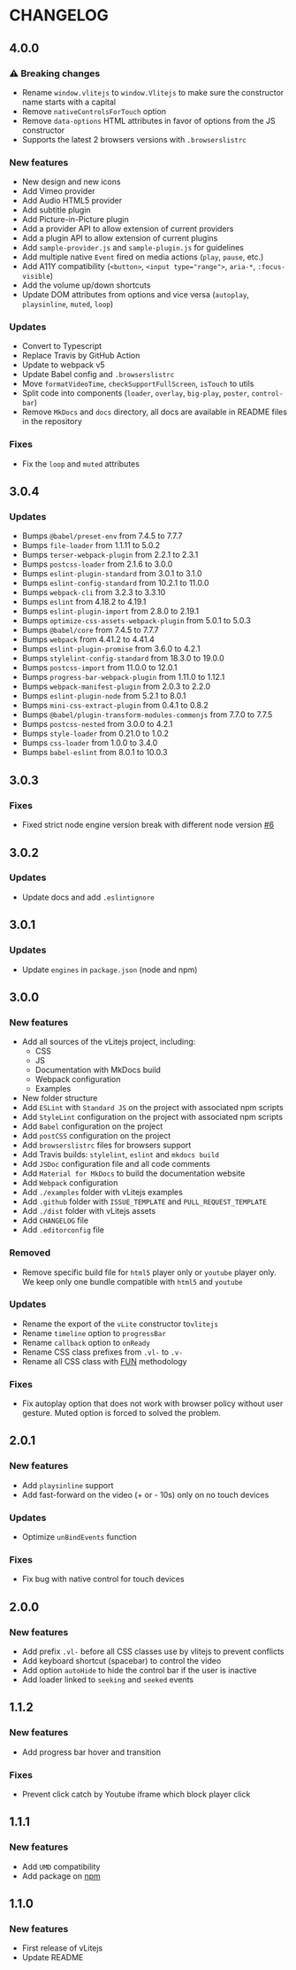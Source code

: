 # CHANGELOG

## 4.0.0

### ⚠ Breaking changes

- Rename `window.vlitejs` to `window.Vlitejs` to make sure the constructor name starts with a capital
- Remove `nativeControlsForTouch` option
- Remove `data-options` HTML attributes in favor of options from the JS constructor
- Supports the latest 2 browsers versions with `.browserslistrc`

### New features

- New design and new icons
- Add Vimeo provider
- Add Audio HTML5 provider
- Add subtitle plugin
- Add Picture-in-Picture plugin
- Add a provider API to allow extension of current providers
- Add a plugin API to allow extension of current plugins
- Add `sample-provider.js` and `sample-plugin.js` for guidelines
- Add multiple native `Event` fired on media actions (`play`, `pause`, etc.)
- Add A11Y compatibility (`<button>`, `<input type="range">`, `aria-*`, `:focus-visible`)
- Add the volume up/down shortcuts
- Update DOM attributes from options and vice versa (`autoplay`, `playsinline`, `muted`, `loop`)

### Updates

- Convert to Typescript
- Replace Travis by GitHub Action
- Update to webpack v5
- Update Babel config and `.browserslistrc`
- Move `formatVideoTime`, `checkSupportFullScreen`, `isTouch` to utils
- Split code into components (`loader`, `overlay`, `big-play`, `poster`, `control-bar`)
- Remove `MkDocs` and `docs` directory, all docs are available in README files in the repository

### Fixes

- Fix the `loop` and `muted` attributes

## 3.0.4

### Updates

- Bumps `@babel/preset-env` from 7.4.5 to 7.7.7
- Bumps `file-loader` from 1.1.11 to 5.0.2
- Bumps `terser-webpack-plugin` from 2.2.1 to 2.3.1
- Bumps `postcss-loader` from 2.1.6 to 3.0.0
- Bumps `eslint-plugin-standard` from 3.0.1 to 3.1.0
- Bumps `eslint-config-standard` from 10.2.1 to 11.0.0
- Bumps `webpack-cli` from 3.2.3 to 3.3.10
- Bumps `eslint` from 4.18.2 to 4.19.1
- Bumps `eslint-plugin-import` from 2.8.0 to 2.19.1
- Bumps `optimize-css-assets-webpack-plugin` from 5.0.1 to 5.0.3
- Bumps `@babel/core` from 7.4.5 to 7.7.7
- Bumps `webpack` from 4.41.2 to 4.41.4
- Bumps `eslint-plugin-promise` from 3.6.0 to 4.2.1
- Bumps `stylelint-config-standard` from 18.3.0 to 19.0.0
- Bumps `postcss-import` from 11.0.0 to 12.0.1
- Bumps `progress-bar-webpack-plugin` from 1.11.0 to 1.12.1
- Bumps `webpack-manifest-plugin` from 2.0.3 to 2.2.0
- Bumps `eslint-plugin-node` from 5.2.1 to 8.0.1
- Bumps `mini-css-extract-plugin` from 0.4.1 to 0.8.2
- Bumps `@babel/plugin-transform-modules-commonjs` from 7.7.0 to 7.7.5
- Bumps `postcss-nested` from 3.0.0 to 4.2.1
- Bumps `style-loader` from 0.21.0 to 1.0.2
- Bumps `css-loader` from 1.0.0 to 3.4.0
- Bumps `babel-eslint` from 8.0.1 to 10.0.3

## 3.0.3

### Fixes

- Fixed strict node engine version break with different node version [#6](https://github.com/yoriiis/vlitejs/issues/6)

## 3.0.2

### Updates

- Update docs and add `.eslintignore`

## 3.0.1

### Updates

- Update `engines` in `package.json` (node and npm)

## 3.0.0

### New features

- Add all sources of the vLitejs project, including:
  - CSS
  - JS
  - Documentation with MkDocs build
  - Webpack configuration
  - Examples
- New folder structure
- Add `ESLint` with `Standard JS` on the project with associated npm scripts
- Add `StyleLint` configuration on the project with associated npm scripts
- Add `Babel` configuration on the project
- Add `postCSS` configuration on the project
- Add `browserslistrc` files for browsers support
- Add Travis builds: `stylelint`, `eslint` and `mkdocs build`
- Add `JSDoc` configuration file and all code comments
- Add `Material for MkDocs` to build the documentation website
- Add `Webpack` configuration
- Add `./examples` folder with vLitejs examples
- Add `.github` folder with `ISSUE_TEMPLATE` and `PULL_REQUEST_TEMPLATE`
- Add `./dist` folder with vLitejs assets
- Add `CHANGELOG` file
- Add `.editorconfig` file

### Removed

- Remove specific build file for `html5` player only or `youtube` player only. We keep only one bundle compatible with `html5` and `youtube`

### Updates

- Rename the export of the `vLite` constructor to`vlitejs`
- Rename `timeline` option to `progressBar`
- Rename `callback` option to `onReady`
- Rename CSS class prefixes from `.vl-` to `.v-`
- Rename all CSS class with [FUN](https://benfrain.com/enduring-css-writing-style-sheets-rapidly-changing-long-lived-projects/#h-H2_5) methodology

### Fixes

- Fix autoplay option that does not work with browser policy without user gesture. Muted option is forced to solved the problem.

## 2.0.1

### New features

- Add `playsinline` support
- Add fast-forward on the video (+ or - 10s) only on no touch devices

### Updates

- Optimize `unBindEvents` function

### Fixes

- Fix bug with native control for touch devices

## 2.0.0

### New features

- Add prefix `.vl-` before all CSS classes use by vlitejs to prevent conflicts
- Add keyboard shortcut (spacebar) to control the video
- Add option `autoHide` to hide the control bar if the user is inactive
- Add loader linked to `seeking` and `seeked` events

## 1.1.2

### New features

- Add progress bar hover and transition

### Fixes

- Prevent click catch by Youtube iframe which block player click

## 1.1.1

### New features

- Add `UMD` compatibility
- Add package on [npm](https://www.npmjs.com/package/vlitejs)

## 1.1.0

### New features

- First release of vLitejs
- Update README
